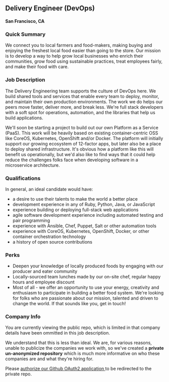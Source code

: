 ## Delivery Engineer (DevOps)
#### San Francisco, CA

### Quick Summary
We connect you to local farmers and food-makers, making buying and enjoying the freshest local food easier than going to the store. Our mission is to develop a way to help grow local businesses who enrich their communities, grow food using sustainable practices, treat employees fairly, and make their food with care.

### Job Description
The Delivery Engineering team supports the culture of DevOps here. We build shared tools and services that enable every team to deploy, monitor, and maintain their own production environments. The work we do helps our peers move faster, deliver more, and break less. We're full stack developers with a soft spot for operations, automation, and the libraries that help us build applications.

We'll soon be starting a project to build out our own Platform as a Service (PaaS).  This work will be heavily based on existing container-centric OSS like CoreOS, Kubernetes, OpenShift and/or Docker.  The platform will initially support our growing ecosystem of 12-factor apps, but later also be a place to deploy shared infrastructure.  It's obvious how a platform like this will benefit us operationally, but we'd also like to find ways that it could help reduce the challenges folks face when developing software in a microservice architecture.

### Qualifications
In general, an ideal candidate would have:
+	a desire to use their talents to make the world a better place
+	development experience in any of Ruby, Python, Java, or JavaScript
+	experience building or deploying full-stack web applications
+	agile software development experience including automated testing and pair programming
+	experience with Ansible, Chef, Puppet, Salt or other automation tools
+	experience with CoreOS, Kubernetes, OpenShift, Docker, or other container orchestration technology
+	a history of open source contributions

### Perks
+	Deepen your knowledge of locally produced foods by engaging with our producer and eater community
+	Locally-sourced team lunches made by our on-site chef, regular happy hours and employee discount
+	Most of all - we offer an opportunity to use your energy, creativity and enthusiasm to participate in building a better food system. We're looking for folks who are passionate about our mission, talented and driven to change the world. If that sounds like you, get in touch!

### Company Info
You are currently viewing the public repo, which is limited in that company details have been ommitted in this job description.  
    
We understand that this is less than ideal.  We are, for various reasons, unable to publicize the companies we work with, so we've
created a **private un-anonymized repository** which is much more informative on who these companies are and what they're hiring for.  
    
Please [authorize our Github OAuth2 application ](http://localhost:3000/users/auth/github?job_id=r29vzcbfz2dz-delivery-engineer-devops) to be redirected to the private repo.
